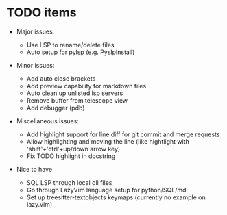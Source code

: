 # TODO items

- Major issues:

  - Use LSP to rename/delete files
  - Auto setup for pylsp (e.g. PyslpInstall)

- Minor issues:

  - Add auto close brackets
  - Add preview capability for markdown files
  - Auto clean up unlisted lsp servers
  - Remove buffer from telescope view
  - Add debugger (pdb)

- Miscellaneous issues:

  - Add highlight support for line diff for git commit and merge requests
  - Allow highlighting and moving the line
    (like hightlight with 'shift'+'ctrl'+up/down arrow key)
  - Fix TODO highlight in docstring

- Nice to have
  - SQL LSP through local dll files
  - Go through LazyVim language setup for python/SQL/md
  - Set up treesitter-textobjects keymaps (currently no example on lazy.vim)
